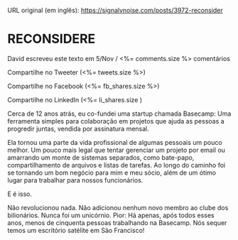 URL original (em inglês): https://signalvnoise.com/posts/3972-reconsider

# RECONSIDERE

David escreveu este texto em 5/Nov / <%= comments.size %> comentários

Compartilhe no Tweeter (<%= tweets.size %>)

Compartilhe no Facebook (<%= fb_shares.size %>)

Compartilhe no LinkedIn (<%= li_shares.size )

Cerca de 12 anos atrás, eu co-fundei uma startup chamada Basecamp: Uma ferramenta simples para colaboração em projetos que ajuda as pessoas a progredir juntas, vendida por assinatura mensal.

Ela tornou uma parte da vida profissional de algumas pessoais um pouco melhor. Um pouco mais legal que tentar gerenciar um projeto por email ou amarrando um monte de sistemas separados, como bate-papo, compartilhamento de arquivos e listas de tarefas. Ao longo do caminho foi se tornando um bom negócio para mim e meu sócio, além de um ótimo lugar para trabalhar para nossos funcionários.

E é isso.

Não revolucionou nada. Não adicionou nenhum novo membro ao clube dos bilionários. Nunca foi um unicórnio. Pior: Há apenas, após todos esses anos, menos de cinquenta pessoas trabalhando na Basecamp. Nós sequer temos um escritório satélite em São Francisco!
